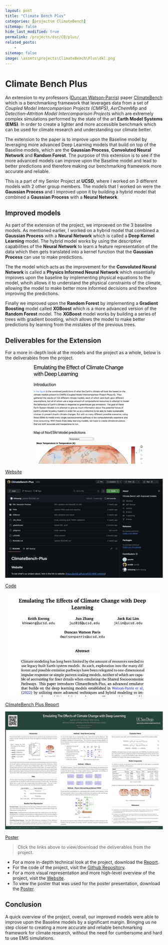 ```yaml
---
layout: post
title: "Climate Bench Plus"
categories: [projectsm ClimateBench]
sitemap: false
hide_last_modified: true
permalink: /projects/dsc/CB/plus/
related_posts:
    -
sitemap: false
image: \assets\projects\ClimateBench\Plus\dkl.png
---
```


# Climate Bench Plus
An extension to my professors ([Duncan Watson-Parris](https://duncanwp.github.io/)) paper [ClimateBench](https://agupubs.onlinelibrary.wiley.com/doi/full/10.1029/2021MS002954) which is a benchmarking framework that leverages data from a set of *Coupled Model Intercomparison Projects (CMIPS)*, *AerChemMip* and *Detection-Attrition Model Intercomparison Projects* which are extremely complex simulations performed by the state of the art **Earth Model Systems (EMS)**. In order to create a lighter and more accessible benchmark which can be used for climate research and understanding our climate better. 

The extension to the paper is to improve upon the Baseline model by leveraging more advanced Deep Learning models that build on top of the Baseline models, which are the **Gaussian Process**, **Convoluted Neural Network** and **Random Forest**. The purpose of this extension is to see if the more advanced models can improve upon the Baseline model and lead to better predictions and therefore making our benchmarking framework more accurate and reliable.

This is a part of my Senior Project at **UCSD**, where I worked on 3 different models with 2 other group members. The models that I worked on were the **Gaussian Process** and I improved upon it by building a hybrid model that combined a **Gaussian Process** with a **Neural Network**. 

## Improved models 
As part of the extension of the project, we improeved on the 3 baseline models. As mentioned earlier, I worked on a hybrid model that combined a **Gaussian Process** with a **Neural Network** which is called a **Deep Kernel Learning** model. The hybrid model works by using the descriptive capabilities of the **Neural Network** to learn a feature representation of the data which then gets translated into a kernel function that the **Gaussian Process** can use to make predictions.

The the model which acts as the improvement for the **Convoluted Neural Network** is called a **Physics Informed Neural Network** which essentially improves upon the baseline by implementing physical equations to the model, whcih allows it to understand the physical constraints of the climate, allowing the model to make better more informed decisions and therefore improving the predictions.

Finally we improved upon the **Random Forest** by implementing a **Gradient Boosting** model called **XGBoost** which is a more advanced version of the **Random Forest** model. The **XGBoost** model works by building a series of trees with gradient boosting, which allows the model to make better predictions by learning from the mistakes of the previous trees.

## Deliverables for the Extension
For a more in-depth look at the models and the project as a whole, below is the deliverables from the project. 

<div id = "my-project-cards">
<div id = "project-cards">
    <a href = "https://jackljk.github.io/DSC180B-website/" class = "project-card">
    <div class = "project-card-border"></div>
    <div class = "project-card-content"><img src="\assets\projects\ClimateBench\Plus\website.png" alt="Image of Website"><p>Website</p></div>
    </a>
    <a href = "https://github.com/jackljk/ClimateBench-Plus" class = "project-card">
    <div class = "project-card-border"></div>
    <div class = "project-card-content"><img src="\assets\projects\ClimateBench\Plus\github.png" alt="Image of Github page"><p>Code</p></div>
    </a>
    <a href = "\assets\projects\ClimateBench\Plus/report.pdf" class = "project-card" download>
    <div class = "project-card-border"></div>
    <div class = "project-card-content"><img src="\assets\projects\ClimateBench\Plus\report.png" alt="Report Preview"><p>ClimateBench Plus Report</p></div>
    </a>
    <a href = "\assets\projects\ClimateBench\Plus/poster.pdf" class = "project-card">
    <div class = "project-card-border"></div>
    <div class = "project-card-content"><img src="\assets\projects\ClimateBench\Plus\poster.png" alt="Image of Pster"><p>Poster</p></div>
    </a>
</div>
</div>


> Click the links above to view/download the deliverables from the project.
- For a more in-depth technical look at the project, download the [Report](\assets\projects\ClimateBench\Plus/report.pdf).
- For the code of the project, visit the [Github Repository](https://github.com/jackljk/ClimateBench-Plus).
- For a more visual representation and more high-level overview of the project, visit the [Website](https://jackljk.github.io/DSC180B-website/).
- To view the poster that was used for the poster presentation, download the [Poster](\assets\projects\ClimateBench\Plus/poster.pdf).

## Conclusion
A quick overview of the project, overall, our improved models were able to improve upon the Baseline models by a significant margin. Bringing us ne step closer to creating a more accurate and reliable benchmarking framework for climate research, without the need for cumbersome and hard to use EMS simulations. 
